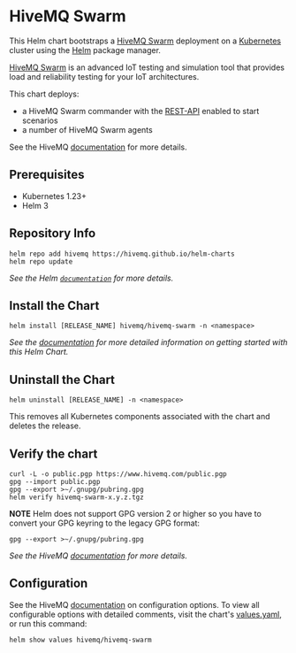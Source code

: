 # HiveMQ Swarm

This Helm chart bootstraps a [HiveMQ Swarm](https://docs.hivemq.com/hivemq-swarm/) deployment on a [Kubernetes](http://kubernetes.io) cluster using the [Helm](https://helm.sh) package manager. 

[HiveMQ Swarm](https://docs.hivemq.com/hivemq-swarm/) is an advanced IoT testing and simulation tool that provides load and reliability testing for your IoT architectures.

This chart deploys:
- a HiveMQ Swarm commander with the [REST-API](https://docs.hivemq.com/hivemq-swarm/latest/rest-service.html) enabled to start scenarios
- a number of HiveMQ Swarm agents

See the HiveMQ [documentation](https://docs.hivemq.com/hivemq-swarm/) for
more details.

## Prerequisites

- Kubernetes 1.23+
- Helm 3

## Repository Info

```console
helm repo add hivemq https://hivemq.github.io/helm-charts
helm repo update
```

_See the Helm [`documentation`](https://helm.sh/docs/helm/helm_repo/) for more details._

## Install the Chart

```console
helm install [RELEASE_NAME] hivemq/hivemq-swarm -n <namespace>
```

_See the [documentation](https://docs.hivemq.com/hivemq-swarm/latest/clustering.html#deploy-on-k8s) for more detailed information on getting started with this Helm Chart._

## Uninstall the Chart

```console
helm uninstall [RELEASE_NAME] -n <namespace>
```

This removes all Kubernetes components associated with the chart and deletes the release.

## Verify the chart

```console
curl -L -o public.pgp https://www.hivemq.com/public.pgp
gpg --import public.pgp
gpg --export >~/.gnupg/pubring.gpg
helm verify hivemq-swarm-x.y.z.tgz
```

**NOTE** Helm does not support GPG version 2 or higher so you have to convert your GPG keyring to the legacy GPG format:
```shell
gpg --export >~/.gnupg/pubring.gpg
```
_See the HiveMQ [documentation](https://docs.hivemq.com/hivemq-swarm/latest/clustering.html#deploy-on-k8s) for more details._

## Configuration

See the HiveMQ [documentation](https://docs.hivemq.com/hivemq-swarm/latest/clustering.html#deploy-on-k8s) on configuration options. To view all configurable options with detailed comments, visit the chart's [values.yaml](https://github.com/hivemq/helm-charts/blog/master/charts/hivemq-swarm/values.yaml), or run this command:

```console
helm show values hivemq/hivemq-swarm
```



